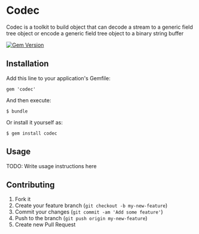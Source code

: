# Codec

Codec is a toolkit to build object that can decode a stream to a generic field tree
object or encode a generic field tree object to a binary string buffer

[![Gem Version](https://badge.fury.io/rb/codec.png)](http://badge.fury.io/rb/codec)

## Installation

Add this line to your application's Gemfile:

    gem 'codec'

And then execute:

    $ bundle

Or install it yourself as:

    $ gem install codec

## Usage

TODO: Write usage instructions here

## Contributing

1. Fork it
2. Create your feature branch (`git checkout -b my-new-feature`)
3. Commit your changes (`git commit -am 'Add some feature'`)
4. Push to the branch (`git push origin my-new-feature`)
5. Create new Pull Request
